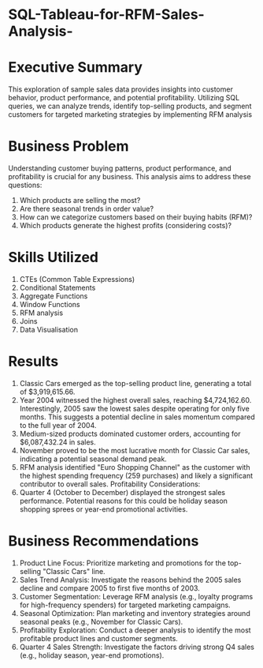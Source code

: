 # SQL-Tableau-for-RFM-Sales-Analysis-

# Executive Summary
This exploration of sample sales data provides insights into customer behavior, product performance, and potential profitability. Utilizing SQL queries, we can analyze trends, identify top-selling products, and segment customers for targeted marketing strategies by implementing RFM analysis

# Business Problem
Understanding customer buying patterns, product performance, and profitability is crucial for any business. This analysis aims to address these questions:

1. Which products are selling the most?
2. Are there seasonal trends in order value?
3. How can we categorize customers based on their buying habits (RFM)?
4. Which products generate the highest profits (considering costs)?
   
# Skills Utilized
1. CTEs (Common Table Expressions)
2. Conditional Statements
3. Aggregate Functions
4. Window Functions
5. RFM analysis
6. Joins
7. Data Visualisation

# Results 
1. Classic Cars emerged as the top-selling product line, generating a total of $3,919,615.66. 
2. Year 2004 witnessed the highest overall sales, reaching $4,724,162.60.
   Interestingly, 2005 saw the lowest sales despite operating for only five months. This suggests a potential decline in sales momentum compared to the full year of 2004.
3. Medium-sized products dominated customer orders, accounting for $6,087,432.24 in sales.
4. November proved to be the most lucrative month for Classic Car sales, indicating a potential seasonal demand peak.
5. RFM analysis identified "Euro Shopping Channel" as the customer with the highest spending frequency (259 purchases) and likely a significant contributor to overall sales.
Profitability Considerations:
6. Quarter 4 (October to December) displayed the strongest sales performance. Potential reasons for this could be holiday season shopping sprees or year-end promotional activities.

# Business Recommendations
1. Product Line Focus: Prioritize marketing and promotions for the top-selling "Classic Cars" line.
2. Sales Trend Analysis: Investigate the reasons behind the 2005 sales decline and compare 2005 to first five months of 2003.
3. Customer Segmentation: Leverage RFM analysis (e.g., loyalty programs for high-frequency spenders) for targeted marketing campaigns.
4. Seasonal Optimization: Plan marketing and inventory strategies around seasonal peaks (e.g., November for Classic Cars).
5. Profitability Exploration: Conduct a deeper analysis to identify the most profitable product lines and customer segments.
6. Quarter 4 Sales Strength: Investigate the factors driving strong Q4 sales (e.g., holiday season, year-end promotions).
